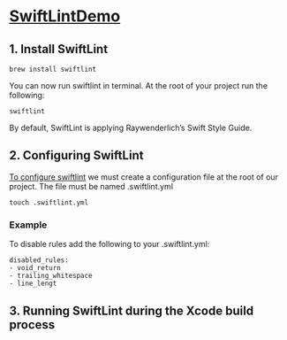 # [SwiftLintDemo](https://betterprogramming.pub/improving-swift-code-readability-with-swiftlint-a3459e968c4b)

## 1. Install SwiftLint
```
brew install swiftlint
```

You can now run swiftlint in terminal. At the root of your project run the following:
```
swiftlint
```

By default, SwiftLint is applying Raywenderlich’s Swift Style Guide. 

## 2. Configuring SwiftLint
[To configure swiftlint](https://github.com/realm/SwiftLint#configuration) we must create a configuration file at the root of our project. The file must be named .swiftlint.yml
```
touch .swiftlint.yml
```

### Example
To disable rules add the following to your .swiftlint.yml:
```
disabled_rules:
- void_return
- trailing_whitespace
- line_lengt
```

## 3. Running SwiftLint during the Xcode build process

